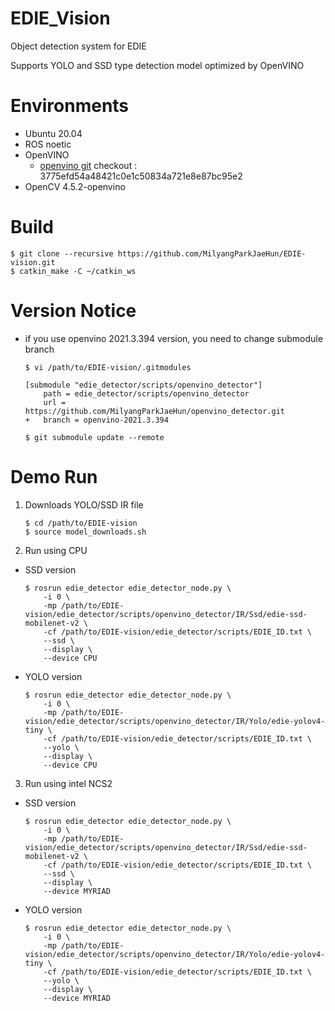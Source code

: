# EDIE_Vision
Object detection system for EDIE

Supports YOLO and SSD type detection model optimized by OpenVINO

# Environments
- Ubuntu 20.04
- ROS noetic
- OpenVINO
    - [openvino git](https://github.com/openvinotoolkit/openvino) checkout : 3775efd54a48421c0e1c50834a721e8e87bc95e2
- OpenCV 4.5.2-openvino

# Build
```
$ git clone --recursive https://github.com/MilyangParkJaeHun/EDIE-vision.git
$ catkin_make -C ~/catkin_ws
```

# Version Notice
- if you use openvino 2021.3.394 version, you need to change submodule branch
    ```
    $ vi /path/to/EDIE-vision/.gitmodules
    ```
    ```
    [submodule "edie_detector/scripts/openvino_detector"]
        path = edie_detector/scripts/openvino_detector
        url = https://github.com/MilyangParkJaeHun/openvino_detector.git
    +   branch = openvino-2021.3.394
    ```
    ```
    $ git submodule update --remote
    ```

# Demo Run
1. Downloads YOLO/SSD IR file
    ```
    $ cd /path/to/EDIE-vision
    $ source model_downloads.sh
    ```
2. Run using CPU
- SSD version
    ```
    $ rosrun edie_detector edie_detector_node.py \
        -i 0 \
        -mp /path/to/EDIE-vision/edie_detector/scripts/openvino_detector/IR/Ssd/edie-ssd-mobilenet-v2 \
        -cf /path/to/EDIE-vision/edie_detector/scripts/EDIE_ID.txt \
        --ssd \
        --display \
        --device CPU
    ```
- YOLO version
    ```
    $ rosrun edie_detector edie_detector_node.py \
        -i 0 \
        -mp /path/to/EDIE-vision/edie_detector/scripts/openvino_detector/IR/Yolo/edie-yolov4-tiny \
        -cf /path/to/EDIE-vision/edie_detector/scripts/EDIE_ID.txt \
        --yolo \
        --display \
        --device CPU
    ```
3. Run using intel NCS2
- SSD version
    ```
    $ rosrun edie_detector edie_detector_node.py \
        -i 0 \
        -mp /path/to/EDIE-vision/edie_detector/scripts/openvino_detector/IR/Ssd/edie-ssd-mobilenet-v2 \
        -cf /path/to/EDIE-vision/edie_detector/scripts/EDIE_ID.txt \
        --ssd \
        --display \
        --device MYRIAD
    ```
- YOLO version
    ```
    $ rosrun edie_detector edie_detector_node.py \
        -i 0 \
        -mp /path/to/EDIE-vision/edie_detector/scripts/openvino_detector/IR/Yolo/edie-yolov4-tiny \
        -cf /path/to/EDIE-vision/edie_detector/scripts/EDIE_ID.txt \
        --yolo \
        --display \
        --device MYRIAD
    ```